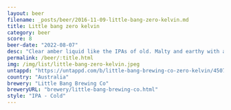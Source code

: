 ```yaml
---
layout: beer
filename: _posts/beer/2016-11-09-little-bang-zero-kelvin.md
title: Little bang zero kelvin
category: beer
score: 8
beer-date: "2022-08-07"
desc: "Clear amber liquid like the IPAs of old. Malty and earthy with a little pine yet still quite crisp"
permalink: /beer/:title.html
img: /img/list/little-bang-zero-kelvin.jpeg
untappd: "https://untappd.com/b/little-bang-brewing-co-zero-kelvin/4507804"
country: "Australia"
brewery: "Little Bang Brewing Co"
breweryURL: "brewery/little-bang-brewing-co.html"
style: "IPA - Cold"
---
```

